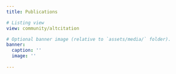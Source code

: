 ```yaml
---
title: Publications

# Listing view
view: community/altcitation

# Optional banner image (relative to `assets/media/` folder).
banner:
  caption: ''
  image: ''
  
---
```

